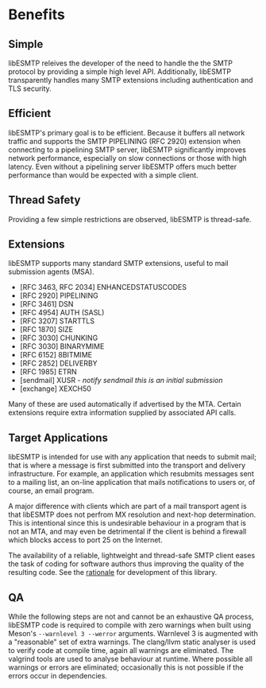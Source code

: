 # Benefits

## Simple

libESMTP releives the developer of the need to handle the the SMTP protocol by
providing a simple high level API. Additionally, libESMTP transparently handles
many SMTP extensions including authentication and TLS security.

## Efficient

libESMTP's primary goal is to be efficient.  Because it buffers all network
traffic and supports the SMTP PIPELINING (RFC 2920) extension when connecting
to a pipelining SMTP server, libESMTP significantly improves network
performance, especially on slow connections or those with high latency.  Even
without a pipelining server libESMTP offers much better performance than would
be expected with a simple client.

## Thread Safety

Providing a few simple restrictions are observed, libESMTP is thread-safe.

## Extensions

libESMTP supports many standard SMTP extensions, useful to mail submission
agents (MSA).

- [RFC 3463, RFC 2034] ENHANCEDSTATUSCODES
- [RFC 2920] PIPELINING
- [RFC 3461] DSN
- [RFC 4954] AUTH (SASL)
- [RFC 3207] STARTTLS
- [RFC 1870] SIZE
- [RFC 3030] CHUNKING
- [RFC 3030] BINARYMIME
- [RFC 6152] 8BITMIME
- [RFC 2852] DELIVERBY
- [RFC 1985] ETRN
- [sendmail] XUSR - *notify sendmail this is an initial submission*
- [exchange] XEXCH50

Many of these are used automatically if advertised by the MTA. Certain
extensions require extra information supplied by associated API calls.

## Target Applications

libESMTP is intended for use with any application that needs to submit mail;
that is where a message is first submitted into the transport and delivery
infrastructure. For example, an application which resubmits messages sent to a
mailing list, an on-line application that mails notifications to users or, of
course, an email program.

A major difference with clients which are part of a mail transport agent is
that libESMTP does not perfrom MX resolution and next-hop determination.  This
is intentional since this is undesirable behaviour in a program that is not an
MTA, and may even be detrimental if the client is behind a firewall which
blocks access to port 25 on the Internet.

The availability of a reliable, lightweight and thread-safe SMTP client eases
the task of coding for software authors thus improving the quality of the
resulting code.  See the [rationale](rationale.md) for development of this
library.

## QA

While the following steps are not and cannot be an exhaustive QA process,
libESMTP code is required to compile with zero warnings when built using
Meson's `--warnlevel 3 --werror` arguments. Warnlevel 3 is augmented with a
"reasonable" set of extra warnings. The clang/llvm static analyser is used to
verify code at compile time, again all warnings are eliminated. The valgrind
tools are used to analyse behaviour at runtime. Where possible all warnings or
errors are eliminated; occasionally this is not possible if the errors occur
in dependencies.
